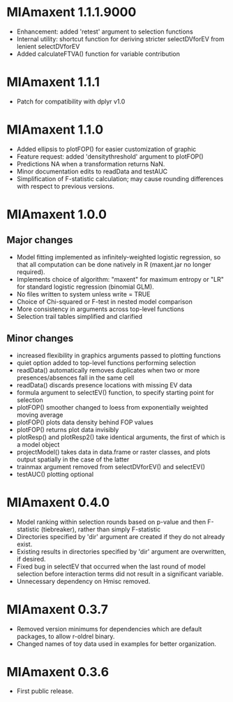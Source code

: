 # MIAmaxent 1.1.1.9000

* Enhancement: added 'retest' argument to selection functions
* Internal utility: shortcut function for deriving stricter selectDVforEV from lenient selectDVforEV
* Added calculateFTVA() function for variable contribution

# MIAmaxent 1.1.1

* Patch for compatibility with dplyr v1.0

# MIAmaxent 1.1.0

* Added ellipsis to plotFOP() for easier customization of graphic
* Feature request: added 'densitythreshold' argument to plotFOP()
* Predictions NA when a transformation returns NaN. 
* Minor documentation edits to readData and testAUC
* Simplification of F-statistic calculation; may cause rounding differences with respect to previous versions.

# MIAmaxent 1.0.0

## Major changes

* Model fitting implemented as infinitely-weighted logistic regression, so that all computation can be done natively in R (maxent.jar no longer required).
* Implements choice of algorithm: "maxent" for maximum entropy or "LR" for standard logistic regression (binomial GLM).
* No files written to system unless write = TRUE
* Choice of Chi-squared or F-test in nested model comparison
* More consistency in arguments across top-level functions
* Selection trail tables simplified and clarified

## Minor changes

* increased flexibility in graphics arguments passed to plotting functions
* quiet option added to top-level functions performing selection
* readData() automatically removes duplicates when two or more presences/absences fall in the same cell
* readData() discards presence locations with missing EV data
* formula argument to selectEV() function, to specify starting point for selection
* plotFOP() smoother changed to loess from exponentially weighted moving average
* plotFOP() plots data density behind FOP values
* plotFOP() returns plot data invisibly
* plotResp() and plotResp2() take identical arguments, the first of which is a model object
* projectModel() takes data in data.frame or raster classes, and plots output spatially in the case of the latter
* trainmax argument removed from selectDVforEV() and selectEV()
* testAUC() plotting optional

# MIAmaxent 0.4.0

* Model ranking within selection rounds based on p-value and then F-statistic (tiebreaker), rather than simply F-statistic
* Directories specified by 'dir' argument are created if they do not already exist.
* Existing results in directories specified by 'dir' argument are overwritten, if desired.
* Fixed bug in selectEV that occurred when the last round of model selection before interaction terms did not result in a significant variable.
* Unnecessary dependency on Hmisc removed.

# MIAmaxent 0.3.7

* Removed version minimums for dependencies which are default packages, to allow r-oldrel binary.
* Changed names of toy data used in examples for better organization.

# MIAmaxent 0.3.6

* First public release.



